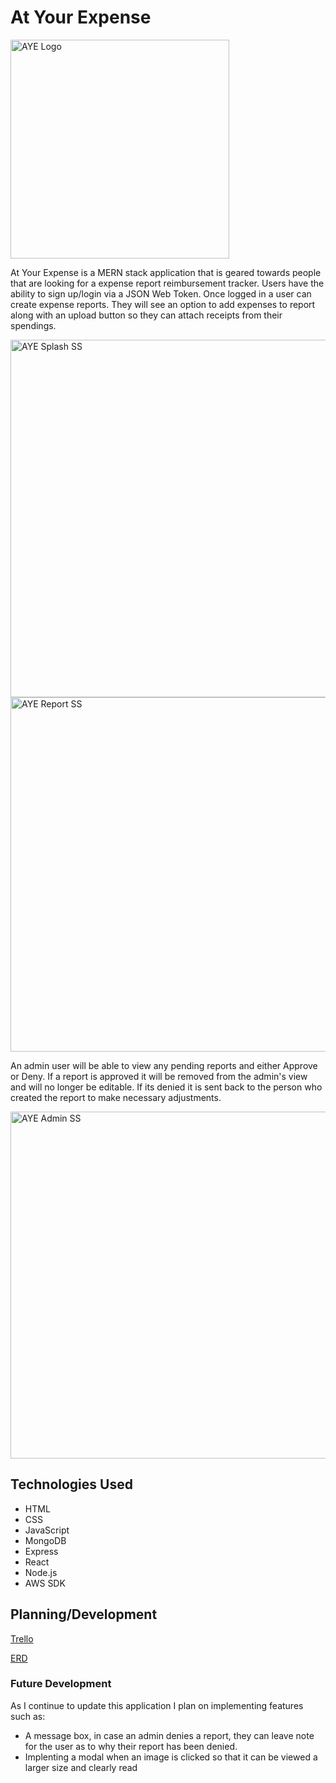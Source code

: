 <p align="center">
  
# At Your Expense

<img width="350" alt="AYE Logo" src="https://github.com/tlmcbee/at-your-expense/assets/148281608/aed074f8-0f6f-4e7f-ae14-3bfd323f499a">

At Your Expense is a MERN stack application that is geared towards people that are looking for a expense report reimbursement tracker. Users have the ability to sign up/login via a JSON Web Token. Once logged in a user can create expense reports. They will see an option to add expenses to report along with an upload button so they can attach receipts from their spendings. 

<img width="572" alt="AYE Splash SS" src="https://github.com/tlmcbee/at-your-expense/assets/148281608/29a9bc0b-49a8-4566-9c01-c7e16444cb43">

<img width="567" alt="AYE Report SS" src="https://github.com/tlmcbee/at-your-expense/assets/148281608/1dba5934-7ada-4092-be4a-f8a29f4d1516">

An admin user will be able to view any pending reports and either Approve or Deny. If a report is approved it will be removed from the admin's view and will no longer be editable. If its denied it is sent back to the person who created the report to make necessary adjustments.

<img width="555" alt="AYE Admin SS" src="https://github.com/tlmcbee/at-your-expense/assets/148281608/e1ef5148-d393-4c6e-9370-e773cd4ae3ed">

## Technologies Used

- HTML
- CSS
- JavaScript
- MongoDB
- Express
- React
- Node.js
- AWS SDK

## Planning/Development

[Trello](https://trello.com/b/8B00RTtj/at-your-expense)

[ERD](https://lucid.app/lucidchart/fcfb9756-17bf-4e0c-87e2-c2adc81fe136/edit?invitationId=inv_b8d6ad36-83d6-4b0a-9ccc-b29bbe9c5f38&page=0_0#)

### Future Development
As I continue to update this application I plan on implementing features such as:
- A message box, in case an admin denies a report, they can leave note for the user as to why their report has been denied.
- Implenting a modal when an image is clicked so that it can be viewed a larger size and clearly read
</p>

